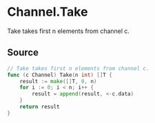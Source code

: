 # Channel.Take

Take takes first n elements from channel c.

## Source

```go
// Take takes first n elements from channel c.
func (c Channel) Take(n int) []T {
	result := make([]T, 0, n)
	for i := 0; i < n; i++ {
		result = append(result, <-c.data)
	}
	return result
}
```